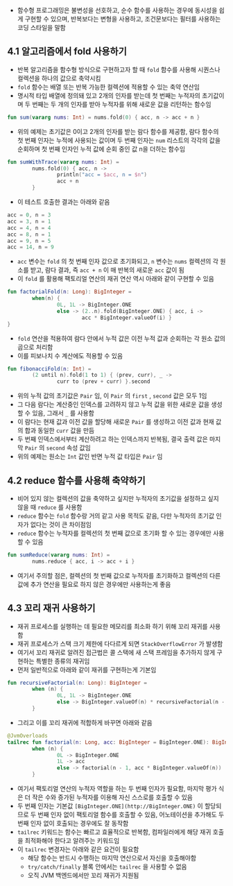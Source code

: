 - 함수형 프로그래밍은 불변성을 선호하고, 순수 함수를 사용하는 경우에 동시성을 쉽게 구현할 수 있으며, 반복보다는 변형을 사용하고, 조건문보다는 필터를 사용하는 코딩 스타일을 말함

## 4.1 알고리즘에서 fold 사용하기
- 반복 알고리즘을 함수형 방식으로 구현하고자 할 때 `fold` 함수를 사용해 시퀀스나 컬렉션을 하나의 값으로 축약시킴
- `fold` 함수는 배열 또는 반복 가능한 컬렉션에 적용할 수 있는 축약 연산임
- 명시적 타입 배열에 정의돼 있고 2개의 인자를 받는데 첫 번째는 누적자의 초기값이며 두 번째는 두 개의 인자를 받아 누적자를 위해 새로운 값을 리턴하는 함수임

```kotlin
fun sum(vararg nums: Int) = nums.fold(0) { acc, n -> acc + n }
```

- 위의 예제는 초기값은 0이고 2개의 인자를 받는 람다 함수를 제공함, 람다 함수의 첫 번째 인자는 누적에 사용되는 값이며 두 번째 인자는 `num` 리스트의 각각의 값을 순회하며 첫 번째 인자인 누적 값에 순회 중인 값 n을 더하는 함수임
```kotlin
fun sumWithTrace(vararg nums: Int) =
		nums.fold(0) { acc, n ->
				println("acc = $acc, n = $n")
				acc + n
		}
```

- 이 테스트 호출한 결과는 아래와 같음

```kotlin
acc = 0, n = 3
acc = 3, n = 1
acc = 4, n = 4
acc = 8, n = 1
acc = 9, n = 5
acc = 14, n = 9
```

- `acc` 변수는 `fold` 의 첫 번째 인자 값으로 초기화되고, `n` 변수는 `nums` 컬렉션의 각 원소를 받고, 람다 결과, 즉 `acc + n` 이 매 반복의 새로운 `acc` 값이 됨
- 이 `fold` 를 활용해 팩토리얼 연산의 재귀 연산 역시 아래와 같이 구현할 수 있음

```kotlin
fun factorialFold(n: Long): BigInteger = 
		when(n) {
				0L, 1L -> BigInteger.ONE
				else -> (2..n).fold(BigInteger.ONE) { acc, i ->
						acc * BigInteger.valueOf(i) }
}
```

- `fold` 연산을 적용하여 람다 안에서 누적 값은 이전 누적 값과 순회하는 각 원소 값의 곱으로 처리함
- 이를 피보나치 수 계산에도 적용할 수 있음

```kotlin
fun fibonacciFold(n: Int) =
		(2 until n).fold(1 to 1) { (prev, curr), _ ->
				curr to (prev + curr) }.second
```

- 위의 누적 값의 초기값은 `Pair` 임, 이 `Pair` 의 `first` , `second` 값은 모두 1임
- 그 다음 람다는 계산중인 인덱스를 고려하지 않고 누적 값을 위한 새로운 값을 생성할 수 있음, 그래서 `_` 를 사용함
- 이 람다는 현재 값과 이전 값을 할당해 새로운 `Pair` 를 생성하고 이전 값과 현재 값의 합과 동일한 `curr` 값을 만듬
- 두 번째 인덱스에서부터 계산하려고 하는 인덱스까지 반복됨, 결국 출력 값은 마지막 `Pair` 의 `second` 속성 값임
- 위의 예제는 원소는 `Int` 값인 반면 누적 값 타입은 `Pair` 임

## 4.2 reduce 함수를 사용해 축약하기
- 비어 있지 않는 컬렉션의 값을 축약하고 싶지만 누적자의 초기값을 설정하고 싶지 않을 때 `reduce` 를 사용함
- `reduce` 함수는 `fold` 함수랑 거의 같고 사용 목적도 같음, 다만 누적자의 초기값 인자가 없다는 것이 큰 차이점임
- `reduce` 함수는 누적자를 컬렉션의 첫 번째 값으로 초기화 할 수 있는 경우에만 사용할 수 있음

```kotlin
fun sumReduce(vararg nums: Int) =
		nums.reduce { acc, i -> acc + i }
```

- 여기서 주의할 점은, 컬렉션의 첫 번째 값으로 누적자를 초기화하고 컬렉션의 다른 값에 추가 연산을 필요로 하지 않은 경우에만 사용하는게 좋음

## 4.3 꼬리 재귀 사용하기
- 재귀 프로세스를 실행하는 데 필요한 메모리를 최소화 하기 위해 꼬리 재귀를 사용함
- 재귀 프로세스가 스택 크기 제한에 다다르게 되면 `StackOverflowError` 가 발생함
- 여기서 꼬리 재귀로 알려진 접근법은 콜 스택에 새 스택 프레임을 추가하지 않게 구현하는 특별한 종류의 재귀임
- 먼저 일반적으로 아래와 같이 재귀를 구현하는게 기본임

```kotlin
fun recursiveFactorial(n: Long): BigInteger = 
		when (n) {
				0L, 1L -> BigInteger.ONE
				else -> BigInteger.valueOf(n) * recursiveFactorial(n - 1)
		}
```

- 그리고 이를 꼬리 재귀에 적합하게 바꾸면 아래와 같음

```kotlin
@JvmOverloads
tailrec fun factorial(n: Long, acc: BigInteger = BigInteger.ONE): BigInteger =
		when (n) {
				0L -> BigInteger.ONE
				1L -> acc
				else -> factorial(n - 1, acc * BigInteger.valueOf(n))
		}
```

- 여기서 팩토리얼 연산의 누적자 역할을 하는 두 번째 인자가 필요함, 마지막 평가 식은 더 작은 수와 증가된 누적자를 이용해 자신 스스로를 호출할 수 있음
- 두 번째 인자는 기본값 `[BigInteger.ONE](http://BigInteger.ONE)` 이 할당되므로 두 번째 인자 없이 팩토리얼 함수를 호출할 수 있음, 어노테이션을 추가해도 두 번째 인자 없이 호출되는 경우에도 잘 동작함
- `tailrec` 키워드는 함수는 빠르고 효율적으로 반복함, 컴파일러에게 해당 재귀 호출을 최적화해야 한다고 알려주는 키워드임
- 이 `tailrec` 변경자는 아래와 같은 요건이 필요함
    - 해당 함수는 반드시 수행하는 마지막 연산으로서 자신을 호출해야함
    - `try/catch/finally` 블록 안에서는 `tailrec` 을 사용할 수 없음
    - 오직 JVM 백엔드에서만 꼬리 재귀가 지원됨